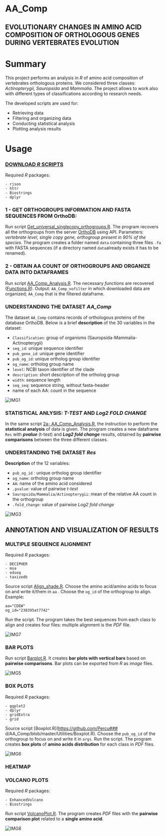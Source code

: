# AA_Comp
## EVOLUTIONARY CHANGES IN AMINO ACID COMPOSITION OF ORTHOLOGOUS GENES DURING VERTEBRATES EVOLUTION

# Summary
This project performs an analysis in *R* of amino acid composition of vertebrates orthologous proteins. 
We considered three classes: *Actinopterygii, Sauropsida* and *Mammalia*. The project allows to work also with different types of classifications according to research needs. 

The developed scripts are used for:

- Retrieving data
- Filtering and organizing data
- Conducting statistical analysis
- Plotting analysis results

# Usage
### [DOWNLOAD *R* SCRIPTS](https://github.com/Percud/AA_Comp/archive/master.zip)
Required *R* packages:
```
- rjson
- httr
- Biostrings
- dplyr
```
### 1 - GET ORTHOGROUPS INFORMATION AND FASTA SEQUENCES FROM OrthoDB:
Run script [Get_universal_singlecopy_orthogroups.R](https://github.com/Percud/AA_Comp/blob/master/Get_universal_singlecopy_orthogroups.R).
The program recovers all the orthogroups from the server [OrthoDB](https://www.orthodb.org/) using API. Parameters: *vertebrate level, single copy gene, orthogroup present in 90% of the species*. 
The program creates a folder named `data` containing three files `.fa` with FASTA sequences (if a directory named `data`already exists it has to be renamed).

### 2 - OBTAIN AA COUNT OF ORTHOGROUPS AND ORGANIZE DATA INTO DATAFRAMES 
Run script [AA_Comp_Analysis.R](https://github.com/Percud/AA_Comp/blob/master/AA_Comp_Analysis.R).
The necessary *functions* are recovered ([Functions.R](https://github.com/Percud/AA_Comp/blob/master/Functions.R)). Output: `AA_Comp_nofilter` in which  downloaded data are organized; `AA_Comp` that is the filtered dataframe.

### UNDERSTANDING THE DATASET ***AA_Comp***
The dataset `AA_Comp` contains records of orthologous proteins of the database OrthoDB. Below is a brief **description** of the 30 variables in the dataset:
- `Classification`: group of organisms (Sauropsida-Mammalia-Actinopterygii)
- `seq_id`: unique sequence identifier
- `pub_gene_id`: unique gene identifier
- `pub_og_id`: unique ortholog group identifier
- `og_name`: ortholog group name
- `level`: NCBI taxon identifier of the clade 
- `description`: short description of the ortholog group
- `width`: sequence length
- `seq_seq`: sequence string, without fasta-header 
- name of each AA: count in the sequence


![IMG1](./Images/Screen%20DF.png)

### STATISTICAL ANLYSIS: ***T-TEST*** AND ***Log2 FOLD CHANGE***
In the same script [2a- AA_Comp_Analysis.R](https://github.com/Percud/AA_Comp/blob/master/2a-%20AA_Comp_Analysis.R), the instruction to perform the **statistical analysis** of data is given. 
The program creates a new dataframe `Res` with ***pvalue*** (t-test) and ***Log2 fold change*** results, obtained by **pairwise comparisons** between the three different classes.

### UNDERSTANDING THE DATASET ***Res***
**Description** of the 12 variables:
- `pub_og_id` : unique ortholog group identifier
- `og_name`: ortholog group name
- `AA`: name of the amino acid considered
- `.pvalue`: value of pairwise *t-test*
- `Sauropsida/Mammalia/Actinopterygii`: mean of the relative AA count in the orthogroup
- `.fold_change`: value of pairwise *Log2 fold change*

![IMG3](./Images/Screen%20Res.png)

## ANNOTATION AND VISUALIZATION OF RESULTS
### MULTIPLE SEQUENCE ALIGNMENT
Required *R* packages: 
```
- DECIPHER
- msa
- odseq
- taxizedb
```
Source script [Align_shade.R](https://github.com/Percud/AA_Comp/blob/master/Utilities/Align_shade.R). Choose the amino acid/amino acids to focus on and write it/them in `aa` . Choose the `og_id` of the orthogroup to align. Example: 
```
aa="CDEW"
og_id="238395at7742"
```
Run the script. The program takes the best sequences from each class to align and creates four files: multiple alignment is the *PDF* file.

![IMG7](./Images/align.png)

### BAR PLOTS
Run script [Barplot.R](https://github.com/Percud/AA_Comp/blob/master/Utilities/Barplot.R). It creates **bar plots with vertical bars** based on **pairwise comparisons**.
Bar plots can be exported from *R* as *image* files.

![IMG5](./Images/Barplot.jpg)

### BOX PLOTS ### 
Required *R* packages: 
```
- ggplot2
- dplyr
- gridExtra
- grid
```
Source script [Boxplot.R](https://github.com/Percu### d/AA_Comp/blob/master/Utilities/Boxplot.R). Choose the `pub_og_id` of the orthogroup to focus on and write it in `args`. Run the script. The program creates **box plots** of **amino acids distribution** for each class in *PDF* files.

![IMG6](./Images/box.png)

### HEATMAP

### VOLCANO PLOTS
Required *R* packages: 
```
- EnhancedVolcano
- Biostrings
```
Run script [VolcanoPlot.R](https://github.com/Percud/AA_Comp/blob/master/Utilities/VolcanoPlot.R). The program creates *PDF* files with the **pairwise comparison plot** related to a **single amino acid**.

![IMG8](./Images/volcano.png)












